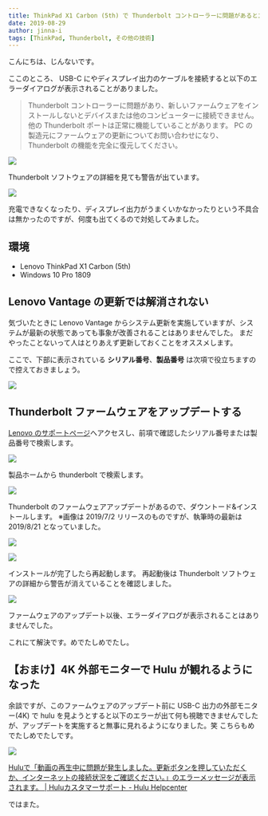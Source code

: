 ```yaml
---
title: ThinkPad X1 Carbon (5th) で Thunderbolt コントローラーに問題があるとエラーダイアログが出る
date: 2019-08-29
author: jinna-i
tags: [ThinkPad, Thunderbolt, その他の技術]
---
```


こんにちは、じんないです。

ここのところ、 USB-C にやディスプレイ出力のケーブルを接続すると以下のエラーダイアログが表示されることがありました。

> Thunderbolt コントローラーに問題があり、新しいファームウェアをインストールしないとデバイスまたは他のコンピューターに接続できません。他の Thunderbolt ポートは正常に機能していることがあります。 PC の製造元にファームウェアの更新についてお問い合わせになり、 Thunderbolt の機能を完全に復元してください。

![](images/error-dialog-appears-when-there-is-a-problem-with-the-thunderbolt-controller-in-thinkpad-x1-carbon-1.png)

Thunderbolt ソフトウェアの詳細を見ても警告が出ています。

![](images/error-dialog-appears-when-there-is-a-problem-with-the-thunderbolt-controller-in-thinkpad-x1-carbon-2.png)

充電できなくなったり、ディスプレイ出力がうまくいかなかったりという不具合は無かったのですが、何度も出てくるので対処してみました。

## 環境
- Lenovo ThinkPad X1 Carbon (5th)
- Windows 10 Pro 1809

## Lenovo Vantage の更新では解消されない

気づいたときに Lenovo Vantage からシステム更新を実施していますが、システムが最新の状態であっても事象が改善されることはありませんでした。
まだやったことないって人はとりあえず更新しておくことをオススメします。

ここで、下部に表示されている **シリアル番号**、**製品番号** は次項で役立ちますので控えておきましょう。

![](images/error-dialog-appears-when-there-is-a-problem-with-the-thunderbolt-controller-in-thinkpad-x1-carbon-3.png)

## Thunderbolt ファームウェアをアップデートする

[Lenovo のサポートページ](https://support.lenovo.com/jp/ja/home)へアクセスし、前項で確認したシリアル番号または製品番号で検索します。

![](images/error-dialog-appears-when-there-is-a-problem-with-the-thunderbolt-controller-in-thinkpad-x1-carbon-4.png)

製品ホームから thunderbolt で検索します。

![](images/error-dialog-appears-when-there-is-a-problem-with-the-thunderbolt-controller-in-thinkpad-x1-carbon-5.png)

Thunderbolt のファームウェアアップデートがあるので、ダウントード&インストールします。
※画像は 2019/7/2 リリースのものですが、執筆時の最新は 2019/8/21 となっていました。 

![](images/error-dialog-appears-when-there-is-a-problem-with-the-thunderbolt-controller-in-thinkpad-x1-carbon-6.png)

![](images/error-dialog-appears-when-there-is-a-problem-with-the-thunderbolt-controller-in-thinkpad-x1-carbon-7.png)

インストールが完了したら再起動します。
再起動後は Thunderbolt ソフトウェアの詳細から警告が消えていることを確認しました。

![](images/error-dialog-appears-when-there-is-a-problem-with-the-thunderbolt-controller-in-thinkpad-x1-carbon-8.png)

ファームウェアのアップデート以後、エラーダイアログが表示されることはありませんでした。

これにて解決です。めでたしめでたし。

## 【おまけ】4K 外部モニターで Hulu が観れるようになった

余談ですが、このファームウェアのアップデート前に USB-C 出力の外部モニター(4K) で hulu を見ようとすると以下のエラーが出て何も視聴できませんでしたが、アップデートを実施すると無事に見れるようになりました。笑
こちらもめでたしめでたしです。

![](images/error-dialog-appears-when-there-is-a-problem-with-the-thunderbolt-controller-in-thinkpad-x1-carbon-9.png)

[Huluで「動画の再生中に問題が発生しました。更新ボタンを押していただくか、インターネットの接続状況をご確認ください。」のエラーメッセージが表示されます。 | Huluカスタマーサポート - Hulu Helpcenter](https://help.happyon.jp/faq/show/2993?back=front%2Fcategory%3Ashow&category_id=282&page=1&site_domain=jp&sort=sort_access&sort_order=desc)

ではまた。